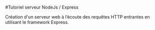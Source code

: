 #Tutoriel serveur NodeJs / Express 

Création d'un serveur web à l’écoute des requêtes HTTP entrantes en utilisant le framework Express.